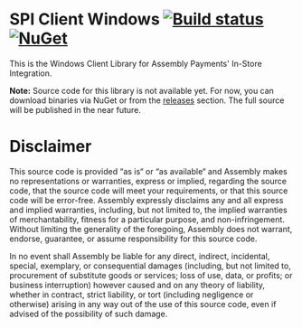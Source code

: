 # SPI Client Windows [![Build status](https://ci.appveyor.com/api/projects/status/joflawbb90p1dv6j?svg=true)](https://ci.appveyor.com/project/AssemblyPayments/spi-client-windows) [![NuGet](https://img.shields.io/nuget/v/SPIClient.svg)](https://www.nuget.org/packages/SPIClient/)

This is the Windows Client Library for Assembly Payments' In-Store Integration.

**Note:** Source code for this library is not available yet. For now, you can download binaries via NuGet or from the [releases](https://github.com/AssemblyPayments/spi-client-windows/releases) section. The full source will be published in the near future.

# Disclaimer

This source code is provided “as is“ or “as available“ and Assembly makes no representations or warranties, express or implied, regarding the source code, that the source code will meet your requirements, or that this source code will be error-free. Assembly expressly disclaims any and all express and implied warranties, including, but not limited to, the implied warranties of merchantability, fitness for a particular purpose, and non-infringement. Without limiting the generality of the foregoing, Assembly does not warrant, endorse, guarantee, or assume responsibility for this source code.   

In no event shall Assembly be liable for any direct, indirect, incidental, special, exemplary, or consequential damages (including, but not limited to, procurement of substitute goods or services; loss of use, data, or profits; or business interruption) however caused and on any theory of liability, whether in contract, strict liability, or tort (including negligence or otherwise) arising in any way out of the use of this source code, even if advised of the possibility of such damage.
